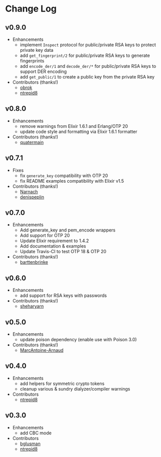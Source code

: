 # Change Log

## v0.9.0
- Enhancements
    - implement `Inspect` protocol for public/private RSA keys to protect private key data
    - add `get_fingerprint/2` for public/private RSA keys to generate fingerprints
    - add `encode_der/1` and `decode_der/*` for public/private RSA keys to support DER encoding
    - add `get_public/1` to create a public key from the private RSA key
- Contributors (thanks!)
    - [obrok](https://github.com/obrok)
    - [ntrepid8](https://github.com/ntrepid8)

## v0.8.0
- Enhancements
    - remove warnings from Elixir 1.6.1 and Erlang/OTP 20
    - update code style and formatting via Elixir 1.6.1 formatter
- Contributors (thanks!)
    - [quatermain](https://github.com/quatermain)

## v0.7.1
- Fixes
    - fix `generate_key` compatibility with OTP 20
    - fix README examples compatibility with Elixir v1.5
- Contributors (thanks!)
    - [Narnach](https://github.com/Narnach)
    - [denispeplin](https://github.com/denispeplin)

## v0.7.0
- Enhancements
    - Add generate_key and pem_encode wrappers
    - Add support for OTP 20
    - Update Elixir requirement to 1.4.2
    - Add documentation & examples
    - Update Travis-CI to test OTP 18 & OTP 20
- Contributors (thanks!)
    - [barttenbrinke](https://github.com/barttenbrinke)

## v0.6.0
- Enhancements
    - add support for RSA keys with passwords
- Contributors (thanks!)
    - [sheharyarn](https://github.com/sheharyarn)

## v0.5.0
- Enhancements
    - update poison dependency (enable use with Poison 3.0)
- Contributors (thanks!)
    - [MarcAntoine-Arnaud](https://github.com/MarcAntoine-Arnaud)

## v0.4.0
- Enhancements
  - add helpers for symmetric crypto tokens
  - cleanup various & sundry dialyzer/compiler warnings
- Contributors
  - [ntrepid8](https://github.com/ntrepid8)

## v0.3.0
- Enhancements
  - add CBC mode
- Contributors
  - [bglusman](https://github.com/bglusman)
  - [ntrepid8](https://github.com/ntrepid8)
